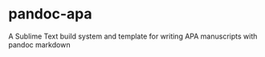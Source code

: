 # pandoc-apa
A Sublime Text build system and template for writing APA manuscripts with pandoc markdown
